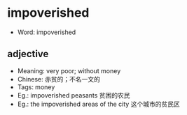 # impoverished

- Word: impoverished

## adjective

- Meaning: very poor; without money
- Chinese: 赤贫的；不名一文的
- Tags: money
- Eg.: impoverished peasants 贫困的农民
- Eg.: the impoverished areas of the city 这个城市的贫民区

